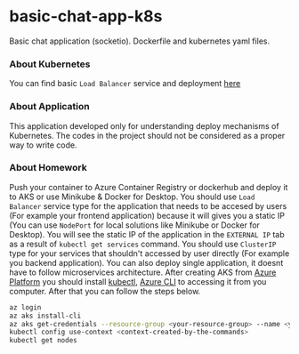# basic-chat-app-k8s
Basic chat application (socketio). Dockerfile and kubernetes yaml files.

### About Kubernetes
You can find basic `Load Balancer` service and deployment [here](https://github.com/berkyvz/basic-chat-app-k8s/blob/master/platform/azure/deployment.yaml)

### About Application
This application developed only for understanding deploy mechanisms of Kubernetes. The codes in the project should not be considered as a proper way to write code.

### About Homework

Push your container to Azure Container Registry or dockerhub and deploy it to AKS or use Minikube & Docker for Desktop. You should use `Load Balancer` service type for the application that needs to be accesed by users (For example your frontend application) because it will gives you a static IP (You can use `NodePort` for local solutions like Minikube or Docker for Desktop). You will see the static IP of the application in the `EXTERNAL IP` tab as a result of `kubectl get services` command. You should use `ClusterIP` type for your services that shouldn't accessed by user directly (For example you backend application). You can also deploy single application, it doesnt have to follow microservices architecture. After creating AKS from [Azure Platform](https://portal.azure.com/#create/hub) you should install [kubectl](https://kubernetes.io/docs/tasks/tools/install-kubectl/), [Azure CLI](https://docs.microsoft.com/en-us/cli/azure/install-azure-cli?view=azure-cli-latest) to accessing it from you computer. After that you can follow the steps below. 
```sh
az login
az aks install-cli
az aks get-credentials --resource-group <your-resource-group> --name <your-aks-name> 
kubectl config use-context <context-created-by-the-commands>
kubectl get nodes
```

